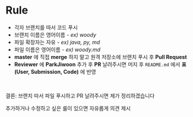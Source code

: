 # Rule

- 각자 브랜치를 따서 코드 푸시
- 브랜치 이름은 영어이름 - *ex) woody*
- 파일 확장자는 자유 - *ex) java, py, md*
- 파일 이름은 영어이름 - *ex) woody.md*
- **master** 에 직접 **merge** 하지 말고 원격 저장소에 브랜치 푸시 후 **Pull Request**
- **Reviewer** 에 **ParkJiwoon** 추가 후 **PR** 날려주시면 머지 후 `README.md` 에서 **표(User, Submission, Code)** 에 반영

<br>

결론: 브랜치 따서 파일 푸시하고 PR 날려주시면 제가 정리하겠습니다

추가하거나 수정하고 싶은 룰이 있으면 자유롭게 의견 제시
